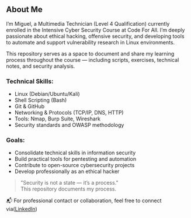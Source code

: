 ## About Me

I’m Miguel, a Multimedia Technician (Level 4 Qualification) currently enrolled in the Intensive Cyber Security Course at Code For All. I’m deeply passionate about ethical hacking, offensive security, and developing tools to automate and support vulnerability research in Linux environments.

This repository serves as a space to document and share my learning process throughout the course — including scripts, exercises, technical notes, and security analysis.

### Technical Skills:
- Linux (Debian/Ubuntu/Kali)
- Shell Scripting (Bash)
- Git & GitHub
- Networking & Protocols (TCP/IP, DNS, HTTP)
- Tools: Nmap, Burp Suite, Wireshark
- Security standards and OWASP methodology

### Goals:
- Consolidate technical skills in information security
- Build practical tools for pentesting and automation
- Contribute to open-source cybersecurity projects
- Develop professionally as an ethical hacker

> "Security is not a state — it’s a process."  
> This repository documents my process.

📬 For professional contact or collaboration, feel free to connect via([LinkedIn](https://www.linkedin.com/in/cmdmiguelsousa/))
 
